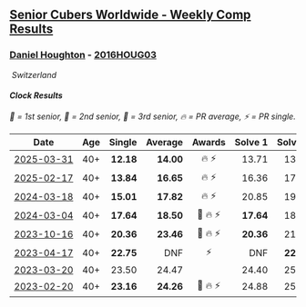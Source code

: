 <style>table {white-space: nowrap;}</style>
<link rel="stylesheet" type="text/css" href="/scw-comp/css/flags.css" />

## [Senior Cubers Worldwide - Weekly Comp Results](/scw-comp/results/)
### [Daniel Houghton](README.md) - [2016HOUG03](https://www.worldcubeassociation.org/persons/2016HOUG03?event=clock)

<i class="flag flag-CH" />&nbsp;Switzerland

#### Clock Results

<span style="white-space: nowrap;">🥇 = 1st senior</span>, <span style="white-space: nowrap;">🥈 = 2nd senior</span>, <span style="white-space: nowrap;">🥉 = 3rd senior</span>, <span style="white-space: nowrap;">🔥 = PR average</span>, <span style="white-space: nowrap;">⚡ = PR single</span>.

| Date | Age | Single | Average | Awards | Solve 1 | Solve 2 | Solve 3 | Solve 4 | Solve 5 | Video |
| :--: | :--: | --: | --: | :--: | --: | --: | --: | --: | --: | :-- |
| [2025-03-31](../../results/2025-03-31/clock.md) | 40+ | **12.18** | **14.00** | 🔥 ⚡ | 13.71 | 13.62 | 14.66 | 28.74 | **12.18** | [Desktop](https://www.facebook.com/events/675467158281524/permalink/679938074501099) / [Mobile](https://m.facebook.com/events/675467158281524?view=permalink&id=679938074501099) |
| [2025-02-17](../../results/2025-02-17/clock.md) | 40+ | **13.84** | **16.65** | 🔥 ⚡ | 16.36 | 17.14 | 16.44 | 21.17 | **13.84** | [Desktop](https://www.facebook.com/events/3910571685857249/permalink/3916450501936034) / [Mobile](https://m.facebook.com/events/3910571685857249?view=permalink&id=3916450501936034) |
| [2024-03-18](../../results/2024-03-18/clock.md) | 40+ | **15.01** | **17.82** | 🔥 ⚡ | 20.85 | 19.05 | 17.50 | **15.01** | 16.91 | [Desktop](https://www.facebook.com/events/424084876660275/permalink/431793925889370) / [Mobile](https://m.facebook.com/events/424084876660275?view=permalink&id=431793925889370) |
| [2024-03-04](../../results/2024-03-04/clock.md) | 40+ | **17.64** | **18.50** | 🥉 🔥 ⚡ | **17.64** | 18.33 | 18.00 | 20.10 | 19.17 | [Desktop](https://www.facebook.com/events/424128753424901/permalink/430588736112236) / [Mobile](https://m.facebook.com/events/424128753424901?view=permalink&id=430588736112236) |
| [2023-10-16](../../results/2023-10-16/clock.md) | 40+ | **20.36** | **23.46** | 🥈 🔥 ⚡ | **20.36** | 21.57 | 30.34 | 24.08 | 24.72 | [Desktop](https://www.facebook.com/events/1393317244902153/permalink/1399784787588732) / [Mobile](https://m.facebook.com/events/1393317244902153?view=permalink&id=1399784787588732) |
| [2023-04-17](../../results/2023-04-17/clock.md) | 40+ | **22.75** | DNF | ⚡ | DNF | **22.75** | DNF | 31.24 | 24.44 | [Desktop](https://www.facebook.com/events/238970528738328/permalink/246934007941980) / [Mobile](https://m.facebook.com/events/238970528738328?view=permalink&id=246934007941980) |
| [2023-03-20](../../results/2023-03-20/clock.md) | 40+ | 23.50 | 24.47 |  | 24.40 | 25.15 | 28.33 | 23.87 | 23.50 | [Desktop](https://www.facebook.com/events/171663595723883/permalink/176301228593453) / [Mobile](https://m.facebook.com/events/171663595723883?view=permalink&id=176301228593453) |
| [2023-02-20](../../results/2023-02-20/clock.md) | 40+ | **23.16** | **24.26** | 🥉 🔥 ⚡ | 24.88 | 25.60 | **23.16** | 23.69 | 24.22 | [Desktop](https://www.facebook.com/events/902902514362571/permalink/908312720488217) / [Mobile](https://m.facebook.com/events/902902514362571?view=permalink&id=908312720488217) |


<!-- Global site tag (gtag.js) - Google Analytics -->
<script async src="https://www.googletagmanager.com/gtag/js?id=UA-86348435-3"></script>
<script>window.dataLayer = window.dataLayer || []; function gtag() {dataLayer.push(arguments);} gtag('js', new Date()); gtag('config', 'UA-86348435-3');</script>
